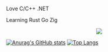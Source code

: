 Love C/C++ .NET

Learning Rust Go Zig

<div align="center">
    <img src="https://activity-graph.herokuapp.com/graph?username=axojhf&theme=minimal" />
</div>

[![Anurag's GitHub stats](https://github-readme-stats.vercel.app/api?username=axojhf)](https://github.com/axojhf)
[![Top Langs](https://github-readme-stats.vercel.app/api/top-langs/?username=axojhf)](https://github.com/axojhf)
